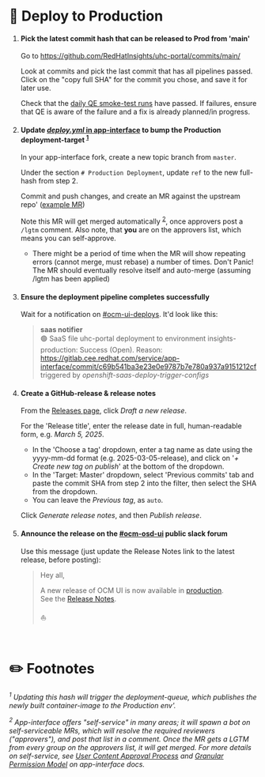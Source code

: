 # :cookie: Deploy to Production

1. #### Pick the latest commit hash that can be released to Prod from 'main'

   Go to https://github.com/RedHatInsights/uhc-portal/commits/main/

   Look at commits and pick the last commit that has all pipelines passed. Click on the "copy full SHA" for the commit you chose, and save it for later use.

   Check that the [daily QE smoke-test runs][32] have passed. If failures, ensure that QE is aware of the failure and a fix is already planned/in progress.

1. #### Update [_deploy.yml_ in app-interface][17] to bump the Production deployment-target <sup>[1][footnotes]</sup>

   In your app-interface fork, create a new topic branch from `master`.  
   
   Under the section `# Production Deployment`, update `ref` to the new full-hash from step 2.

   Commit and push changes, and create an MR against the upstream repo' ([example MR][9])
      
   Note this MR will get merged automatically <sup>[2][footnotes]</sup>, once approvers post a `/lgtm` comment.  Also note, that **you** are on the approvers list, which means you can self-approve.
    
   * There might be a period of time when the MR will show repeating errors (cannot merge, must rebase) a number of times.  Don't Panic!  The MR should eventually resolve itself and auto-merge (assuming /lgtm has been applied)

1. #### Ensure the deployment pipeline completes successfully

   Wait for a notification on [#ocm-ui-deploys][16].  It'd look like this:

   > **saas notifier**  
   > 🟢 SaaS file uhc-portal deployment to environment insights-production: Success (Open). Reason: https://gitlab.cee.redhat.com/service/app-interface/commit/c69b541ba3e23e0e9787b7e780a937a9151212cf triggered by _openshift-saas-deploy-trigger-configs_

1. #### Create a GitHub-release & release notes

   From the [Releases page][35], click _Draft a new release_.

   For the 'Release title', enter the release date in full, human-readable form, e.g. _March 5, 2025_.

   - In the 'Choose a tag' dropdown, enter a tag name as date using the yyyy-mm-dd format (e.g. 2025-03-05-release), and click on '_+ Create new tag on publish_' at the bottom of the dropdown.  
   - In the 'Target: Master' dropdown, select 'Previous commits' tab and paste the commit SHA from step 2 into the filter, then select the SHA from the dropdown.
   - You can leave the _Previous tag_, as `auto`.

   Click _Generate release notes_, and then _Publish release_.

1. #### Announce the release on the [#ocm-osd-ui][13] public slack forum

   Use this message (just update the Release Notes link to the latest release, before posting):

   > Hey all,
   >
   > A new release of OCM UI is now available in [production][24].  
   > See the [Release Notes][35].
   >
   > ⛵


<br/>

# :pencil2: Footnotes

_<sup>1</sup> Updating this hash will trigger the deployment-queue, which publishes the newly built container-image to the Production env'._

_<sup>2</sup> App-interface offers "self-service" in many areas; it will spawn a bot on self-serviceable MRs, which will resolve the required reviewers ("approvers"), and post that list in a comment.  Once the MR gets a LGTM from every group on the approvers list, it will get merged.
For more details on self-service, see [User Content Approval Process][25] and [Granular Permission Model][26] on app-interface docs._






[9]: https://gitlab.cee.redhat.com/service/app-interface/-/merge_requests/116437
[13]: https://redhat.enterprise.slack.com/archives/C01G3PL29SS
[16]: https://redhat.enterprise.slack.com/archives/C03GKHGMX7U
[17]: https://gitlab.cee.redhat.com/service/app-interface/-/blob/master/data/services/ocm/ui/cicd/deploy.yml
[24]: https://console.redhat.com/openshift
[25]: https://gitlab.cee.redhat.com/service/app-interface/-/blob/master/docs/app-sre/continuous-delivery-in-app-interface.md?#user-content-approval-process
[26]: https://gitlab.cee.redhat.com/service/app-interface/-/blob/master/docs/app-sre/change-types.md#granular-permission-model.md
[32]: https://ci.int.devshift.net/job/RedHatInsights-uhc-portal-qe-gh-cypress-smoke/
[35]: https://github.com/RedHatInsights/uhc-portal/releases



[footnotes]: #pencil2-footnotes
